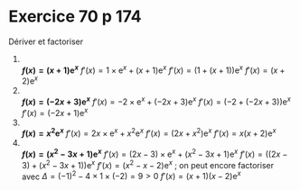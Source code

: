 # Exercice 70 p 174

Dériver et factoriser

1. \
    **$f(x) = (x+1)\mathrm e^x$**
    $f'(x) = 1\times \mathrm e^x + (x+1)\mathrm e^x$
    $f'(x) = \left(1+ (x+1)\right)\mathrm e^x$
    $f'(x) = (x+2)\mathrm e^x$
2. \
    **$f(x) = (-2x+3)\mathrm e^x$**
    $f'(x) = -2\times \mathrm e^x + (-2x+3)\mathrm e^x$
    $f'(x) = \left(-2+ (-2x+3)\right)\mathrm e^x$
    $f'(x) = (-2x+1)\mathrm e^x$
3. \
    **$f(x) = x^2\mathrm e^x$**
    $f'(x) = 2x\times \mathrm e^x + x^2\mathrm e^x$
    $f'(x) = \left(2x+x^2\right)\mathrm e^x$
    $f'(x) = x(x+2)\mathrm e^x$
4. \
    **$f(x) = (x^2-3x+1)\mathrm e^x$**
    $f'(x) = (2x-3)\times \mathrm e^x + (x^2-3x+1)\mathrm e^x$
    $f'(x) = \left((2x-3)+ (x^2-3x+1)\right)\mathrm e^x$
    $f'(x) = (x^2-x-2)\mathrm e^x$ ; on peut encore factoriser avec $\Delta = (-1)^2 - 4\times1\times(-2)= 9 > 0$
    $f'(x) = (x+1)(x-2)\mathrm e^x$
